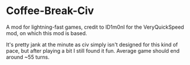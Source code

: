 # Coffee-Break-Civ
A mod for lightning-fast games, credit to ID1m0nI for the VeryQuickSpeed mod, on which this mod is based.

It's pretty jank at the minute as civ simply isn't designed for this kind of pace, but after playing a bit I still found it fun. Average game should end around ~55 turns.
